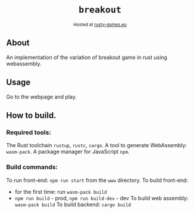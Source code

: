 <div align="center">
  <h1><code>breakout</code></h1>
  <sub>Hosted at <a href="http://rusty-games.eu">rusty-games.eu</a></sub>
</div>

## About

An implementation of the variation of breakout game in rust using webassembly.

## Usage

Go to the webpage and play.

## How to build.

### Required tools:
The Rust toolchain `rustup`, `rustc`, `cargo`. A tool to generate WebAssembly: `wasm-pack`. A package manager for JavaScript `npm`.

### Build commands:
To run front-end: `npm run start` from the `www` directory.
To build front-end: 
 - for the first time: run `wasm-pack build`
 - `npm run build` - prod, `npm run build-dev` - dev
To build web assembly: `wasm-pack build`
To build backend: `cargo build`
